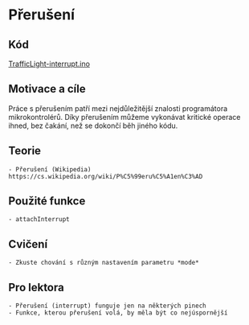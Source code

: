 # Přerušení

## Kód

[TrafficLight-interrupt.ino](../../../../examples/TrafficLight-interrupt/TrafficLight-interrupt.ino)

## Motivace a cíle

Práce s přerušením patří mezi nejdůležitější znalosti programátora mikrokontrolérů. Díky přerušením můžeme vykonávat kritické operace ihned, bez čakání, než se dokončí běh jiného kódu.

## Teorie
    - Přerušení (Wikipedia) https://cs.wikipedia.org/wiki/P%C5%99eru%C5%A1en%C3%AD

##	Použité funkce
    - attachInterrupt

## Cvičení
    - Zkuste chování s různým nastavením parametru *mode*

## Pro lektora
    - Přerušení (interrupt) funguje jen na některých pinech
    - Funkce, kterou přerušení volá, by měla být co nejúspornější